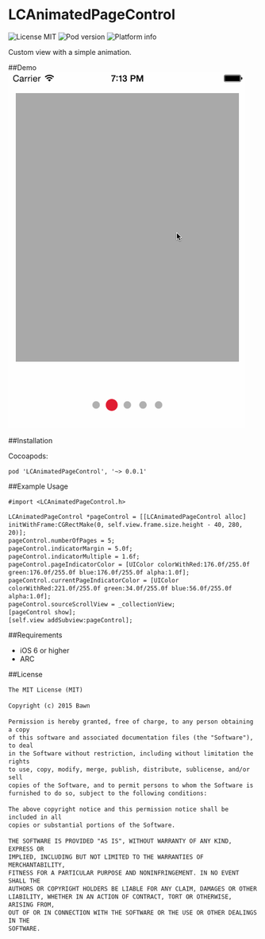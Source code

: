 # LCAnimatedPageControl

![License MIT](https://img.shields.io/dub/l/vibe-d.svg)
![Pod version](http://img.shields.io/cocoapods/v/LCAnimatedPageControl.svg?style=flat)
![Platform info](http://img.shields.io/cocoapods/p/LCAnimatedPageControl.svg?style=flat)


Custom view with a simple animation.

##Demo
![1](demo.gif)

##Installation

Cocoapods:
```
pod 'LCAnimatedPageControl', '~> 0.0.1'
```

##Example Usage
```
#import <LCAnimatedPageControl.h>
```
```
LCAnimatedPageControl *pageControl = [[LCAnimatedPageControl alloc] initWithFrame:CGRectMake(0, self.view.frame.size.height - 40, 280, 20)];
pageControl.numberOfPages = 5;
pageControl.indicatorMargin = 5.0f;
pageControl.indicatorMultiple = 1.6f;
pageControl.pageIndicatorColor = [UIColor colorWithRed:176.0f/255.0f green:176.0f/255.0f blue:176.0f/255.0f alpha:1.0f];
pageControl.currentPageIndicatorColor = [UIColor colorWithRed:221.0f/255.0f green:34.0f/255.0f blue:56.0f/255.0f alpha:1.0f];
pageControl.sourceScrollView = _collectionView;
[pageControl show];
[self.view addSubview:pageControl];
```

##Requirements
* iOS 6 or higher
* ARC

##License
```
The MIT License (MIT)

Copyright (c) 2015 Bawn

Permission is hereby granted, free of charge, to any person obtaining a copy
of this software and associated documentation files (the "Software"), to deal
in the Software without restriction, including without limitation the rights
to use, copy, modify, merge, publish, distribute, sublicense, and/or sell
copies of the Software, and to permit persons to whom the Software is
furnished to do so, subject to the following conditions:

The above copyright notice and this permission notice shall be included in all
copies or substantial portions of the Software.

THE SOFTWARE IS PROVIDED "AS IS", WITHOUT WARRANTY OF ANY KIND, EXPRESS OR
IMPLIED, INCLUDING BUT NOT LIMITED TO THE WARRANTIES OF MERCHANTABILITY,
FITNESS FOR A PARTICULAR PURPOSE AND NONINFRINGEMENT. IN NO EVENT SHALL THE
AUTHORS OR COPYRIGHT HOLDERS BE LIABLE FOR ANY CLAIM, DAMAGES OR OTHER
LIABILITY, WHETHER IN AN ACTION OF CONTRACT, TORT OR OTHERWISE, ARISING FROM,
OUT OF OR IN CONNECTION WITH THE SOFTWARE OR THE USE OR OTHER DEALINGS IN THE
SOFTWARE.

```
